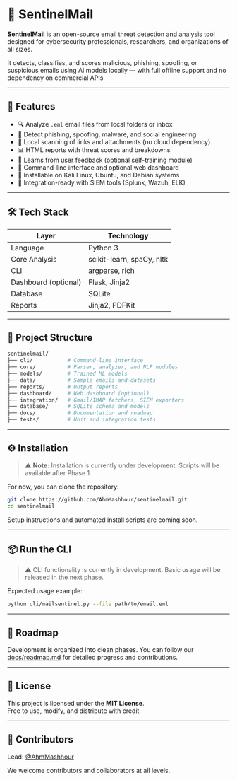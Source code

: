 # 📧 SentinelMail

**SentinelMail** is an open-source email threat detection and analysis tool designed for cybersecurity professionals, researchers, and organizations of all sizes.

It detects, classifies, and scores malicious, phishing, spoofing, or suspicious emails using AI models locally — with full offline support and no dependency on commercial APIs

---

## 🚀 Features

- 🔍 Analyze `.eml` email files from local folders or inbox
- 🧠 Detect phishing, spoofing, malware, and social engineering
- 🔐 Local scanning of links and attachments (no cloud dependency)
- 📊 HTML reports with threat scores and breakdowns
- 🔁 Learns from user feedback (optional self-training module)
- 🧰 Command-line interface and optional web dashboard
- 🐧 Installable on Kali Linux, Ubuntu, and Debian systems
- 📡 Integration-ready with SIEM tools (Splunk, Wazuh, ELK)

---

## 🛠️ Tech Stack

| Layer            | Technology              |
|------------------|--------------------------|
| Language         | Python 3                |
| Core Analysis    | scikit-learn, spaCy, nltk |
| CLI              | argparse, rich          |
| Dashboard (optional) | Flask, Jinja2        |
| Database         | SQLite                  |
| Reports          | Jinja2, PDFKit          |

---

## 📁 Project Structure

```bash
sentinelmail/
├── cli/           # Command-line interface
├── core/          # Parser, analyzer, and NLP modules
├── models/        # Trained ML models
├── data/          # Sample emails and datasets
├── reports/       # Output reports
├── dashboard/     # Web dashboard (optional)
├── integration/   # Gmail/IMAP fetchers, SIEM exporters
├── database/      # SQLite schema and models
├── docs/          # Documentation and roadmap
├── tests/         # Unit and integration tests
```

---

## ⚙️ Installation

> ⚠️ **Note:** Installation is currently under development. Scripts will be available after Phase 1.

For now, you can clone the repository:

```bash
git clone https://github.com/AhmMashhour/sentinelmail.git
cd sentinelmail
```

Setup instructions and automated install scripts are coming soon.

---

## 📦 Run the CLI

> ⚠️ CLI functionality is currently in development. Basic usage will be released in the next phase.

Expected usage example:

```bash
python cli/mailsentinel.py --file path/to/email.eml
```

---

## 📌 Roadmap

Development is organized into clean phases. You can follow our [docs/roadmap.md](docs/roadmap.md) for detailed progress and contributions.

---

## 📜 License

This project is licensed under the **MIT License**.  
Free to use, modify, and distribute with credit

---

## 🤝 Contributors

Lead: [@AhmMashhour](https://github.com/AhmMashhour)  

We welcome contributors and collaborators at all levels.

